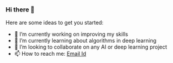 ### Hi there 👋



Here are some ideas to get you started:

- 🔭 I’m currently working on improving my skills
- 🌱 I’m currently learning about algorithms in deep learning
- 👯 I’m looking to collaborate on any AI or deep learning project
- 📫 How to reach me: [Email Id](mailto:sakvpms@gmail.com)
